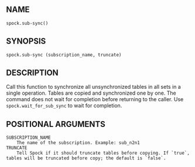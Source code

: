 ## NAME

`spock.sub-sync()`

## SYNOPSIS

`spock.sub-sync (subscription_name, truncate)`
 
## DESCRIPTION
    
Call this function to synchronize all unsynchronized tables in all sets in a single operation. Tables are copied and synchronized one by one. The command does not wait for completion before returning to the caller. Use `spock.wait_for_sub_sync` to wait for completion.

## POSITIONAL ARGUMENTS
    SUBSCRIPTION_NAME
        The name of the subscription. Example: sub_n2n1
    TRUNCATE
        Tell Spock if it should truncate tables before copying. If `true`, tables will be truncated before copy; the default is `false`.